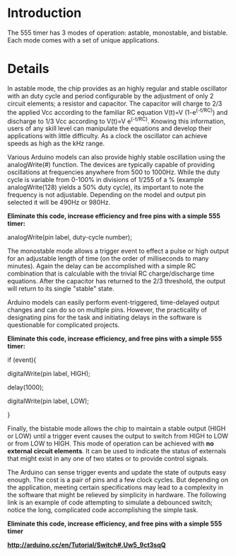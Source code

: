 # Introduction #
The 555 timer has 3 modes of operation: astable, monostable, and bistable. Each mode comes with a set of unique applications.


# Details #
In astable mode, the chip provides as an highly regular and stable oscillator with an duty cycle and period configurable by the adjustment of only 2 circuit elements; a resistor and capacitor. The capacitor will charge to 2/3 the applied Vcc according to the familiar RC equation V(t)=V (1-e<sup>(-t/RC)</sup>) and discharge to 1/3 Vcc according to V(t)=V e<sup>(-t/RC)</sup>. Knowing this information, users of any skill level can manipulate the equations and develop their applications with little difficulty. As a clock the oscillator can achieve speeds as high as the kHz range.

Various Arduino models can also provide highly stable oscillation using the analogWrite(#) function. The devices are typically capable of providing oscillations at frequencies anywhere from 500 to 1000Hz. While the duty cycle is variable from 0-100% in divisions of 1/255 of a % (example analogWrite(128) yields a 50% duty cycle), its important to note the frequency is not adjustable. Depending on the model and output pin selected it will be 490Hz or 980Hz.

**Eliminate this code, increase efficiency and free pins with a simple 555 timer:**

analogWrite(pin label, duty-cycle number);

The monostable mode allows a trigger event to effect a pulse or high output for an adjustable length of time (on the order of milliseconds to many minutes). Again the delay can be accomplished with a simple RC combination that is calculable with the trivial RC charge/discharge time equations. After the capacitor has returned to the 2/3 threshold, the output will return to its single "stable" state.

Arduino models can easily perform event-triggered, time-delayed output changes and can do so on multiple pins. However, the practicality of designating pins for the task and initiating delays in the software is questionable for complicated projects.

**Eliminate this code, increase efficiency, and free pins with a simple 555 timer:**

if (event){

digitalWrite(pin label, HIGH);

delay(1000);

digitalWrite(pin label, LOW);

}

Finally, the bistable mode allows the chip to maintain a stable output (HIGH or LOW) until a trigger event causes the output to switch from HIGH to LOW or from LOW to HIGH. This mode of operation can be achieved with **no external circuit elements**. It can be used to indicate the status of externals that might exist in any one of two states or to provide control signals.

The Arduino can sense trigger events and update the state of outputs easy enough. The cost is a pair of pins and a few clock cycles. But depending on the application, meeting certain specifications may lead to a complexity in the software that might be relieved by simplicity in hardware. The following link is an example of code attempting to simulate a debounced switch; notice the long, complicated code accomplishing the simple task.

**Eliminate this code, increase efficiency, and free pins with a simple 555 timer**

**http://arduino.cc/en/Tutorial/Switch#.Uw5_9ct3sqQ**
